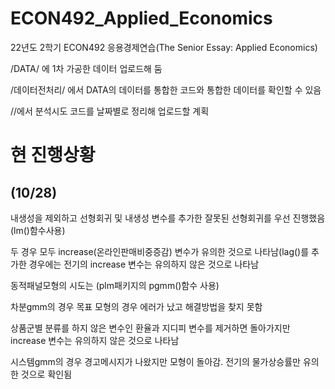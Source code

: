 # ECON492_Applied_Economics

22년도 2학기 ECON492 응용경제연습(The Senior Essay: Applied Economics)

/DATA/ 에 1차 가공한 데이터 업로드해 둠 

/데이터전처리/ 에서 DATA의 데이터를 통합한 코드와 통합한 데이터를 확인할 수 있음

//에서 분석시도 코드를 날짜별로 정리해 업로드할 계획



# 현 진행상황

## (10/28)

내생성을 제외하고 선형회귀 및 내생성 변수를 추가한 잘못된 선형회귀를 우선 진행했음(lm()함수사용)

두 경우 모두 increase(온라인판매비중증감) 변수가 유의한 것으로 나타남(lag()를 추가한 경우에는 전기의 increase 변수는 유의하지 않은 것으로 나타남

동적패널모형의 시도는 (plm패키지의 pgmm()함수 사용)

차분gmm의 경우 목표 모형의 경우 에러가 났고 해결방법을 찾지 못함

상품군별 분류를 하지 않은 변수인 환율과 지디피 변수를 제거하면 돌아가지만 increase 변수는 유의하지 않은 것으로 나타남

시스템gmm의 경우 경고메시지가 나왔지만 모형이 돌아감. 전기의 물가상승률만 유의한 것으로 확인됨

